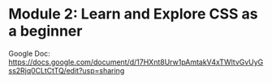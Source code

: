 # Module 2: Learn and Explore CSS as a beginner

Google Doc: <https://docs.google.com/document/d/17HXnt8Urw1pAmtakV4xTWltvGvUyGss2Rjq0CLtCtTQ/edit?usp=sharing>